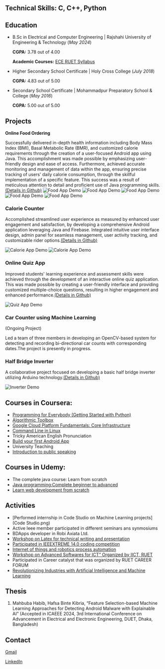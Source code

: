 ## Technical Skills: C, C++, Python
## Education
- B.Sc in Electrical and Computer Engineering | Rajshahi University of Engineering & Technology (_May 2024_)

  **CGPA:** 3.78 out of 4.00
  
  **Academic Courses:** [ECE RUET Syllabus](https://ece.ruet.ac.bd/public/storage/files/ece-undergraduate-syllabus_1591597850.pdf)
  	
- Higher Secondary School Certificate	| Holy Cross College (_July 2018_)
  
  **CGPA:** 4.83 out of 5.00           		
- Secondary School Certificate | Mohammadpur Preparatory School & College (_May 2016_)
  
  **CGPA:** 5.00 out of 5.00  
  
## Projects
**Online Food Ordering**

Successfully delivered in-depth health information including Body Mass Index (BMI), Basal Metabolic Rate (BMR), and customized calorie requirements through the creation of a user-focused Android app using Java. This accomplishment was made possible by emphasizing user-friendly design and ease of access. Furthermore, achieved accurate monitoring and management of data within the app, ensuring precise tracking of users' daily calorie consumption, through the skillful implementation of a specific feature. This success was a result of meticulous attention to detail and proficient use of Java programming skills.[(Details in Github)](https://github.com/mahbuba26/FoodAppNew)
![Food App Demo](/order1.png)
![Food App Demo](/order2.png)
![Food App Demo](/order3.png)
![Food App Demo](/order4.png)
![Food App Demo](/order5.png)

### Calorie Counter
Accomplished streamlined user experience as measured by enhanced user engagement and satisfaction, by developing a comprehensive Android application leveraging Java and Firebase. Integrated intuitive user interface design, admin panel for seamless management, user activity tracking, and customizable rider options.[(Details in Github)](https://github.com/mahbuba26/Diet-Care)

![Calorie App Demo](assets/dd1.png)
![Calorie App Demo](/assets/dd2.png)

### Online Quiz App

Improved students' learning experience and assessment skills were achieved through the development of an interactive online quiz application. This was made possible by creating a user-friendly interface and providing customized multiple-choice questions, resulting in higher engagement and enhanced performance.[(Details in Github)](https://github.com/mahbuba26/Online-Quiz)

![Quiz App Demo](assets/q1.png)

### Car Counter using Machine Learning
(Ongoing Project)

Led a team of three members in developing an OpenCV-based system for detecting and recording bi-directional car counts with corresponding dates.The project is presently in progress.


### Half Bridge Inverter

A collaborative project focused on developing a basic half bridge inverter utilizing Arduino technology.[(Details in Github)](https://github.com/mahbuba26/Half-bridge-inverter)

![Inverter Demo](assets/f1.png)

## Courses in Coursera:
* [Programming for Everybody (Getting Started with Python)](certificates/python.pdf)
* [Algorithmic Toolbox](certificates/AlgorithmicToolbox.pdf)
* [Google Cloud Platform Fundamentals: Core Infrastructure](certificates/cloud.pdf)
* [Command Line in Linux](certificates/Linux.pdf)
* Tricky American English Pronunciation
* [Build your first Android App](app.pdf)
* University Teaching
* [Introduction to public speaking](certificates/PublicSpeaking.pdf)

## Courses in Udemy:
* The complete java course: Learn from scratch
* [Java programming:Complete beginner to advanced](certificates/Udemy/java.pdf)
* [Learn web development from scratch](certificates/Udemy/web.pdf)

## Activities
- [Performed internship in Code Studio on Machine Learning projects](Code Studio.png)
- Active Ieee member participated in different seminars ans synmosiums
- BDApps developer in Robi Axiata Ltd. 
- [Workshop on Latex for technical writing and presentation](latex.pdf)
- [Participated in IEEEXTREME 14.0 coding competition](certificates/workshop/IEEEXtreme14.0.pdf)
- [Internet of things and robotics process automation](certificates/workshop/MahbubaHabib(1).pdf)
- [Workshop on Advanced Softwares for ICT” Organized by IICT, RUET](certificates/workshop/workshop.pdf)
- Participated in Career catalyst that was organized by RUET CAREER FORUM
- [Revolutionizing Industries with Artificial Intelligence and Machine Learning](certificates/workshop/Participation_Certificate_Mahbuba.pdf)



## Thesis
1. Mahbuba Habib, Hafsa Binte Kibria, “Feature Selection-based Machine Learning Approaches for Detecting Android Malware with Explainable AI”  (Accepted in ICAEEE
2024, 3rd International Conference on Advancement in Electrical and Electronic Engineering, DUET, Dhaka, Bangladesh)

## Contact
[Gmail](mahbuba.eceruet@gmail.com)

[LinkedIn](https://www.linkedin.com/in/mahbuba-h-408b461a6/)
   

